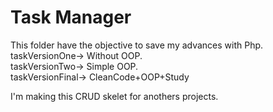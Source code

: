 # Task Manager
This folder have the objective to save my advances with Php.  
taskVersionOne-> Without OOP.  
taskVersionTwo-> Simple OOP.  
taskVersionFinal-> CleanCode+OOP+Study  
  
I'm making this CRUD skelet for anothers projects.
